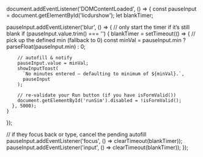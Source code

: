 document.addEventListener('DOMContentLoaded', () => {
  const pauseInput = document.getElementById('licdurshow');
  let blankTimer;

  pauseInput.addEventListener('blur', () => {
    // only start the timer if it’s still blank
    if (pauseInput.value.trim() === '') {
      blankTimer = setTimeout(() => {
        // pick up the defined min (fallback to 0)
        const minVal = pauseInput.min ? parseFloat(pauseInput.min) : 0;

        // autofill & notify
        pauseInput.value = minVal;
        showInputToast(
          `No minutes entered — defaulting to minimum of ${minVal}.`,
          pauseInput
        );

        // re-validate your Run button (if you have isFormValid())
        document.getElementById('runSim').disabled = !isFormValid();
      }, 5000);
    }
  });

  // if they focus back or type, cancel the pending autofill
  pauseInput.addEventListener('focus', () => clearTimeout(blankTimer));
  pauseInput.addEventListener('input', () => clearTimeout(blankTimer));
});
